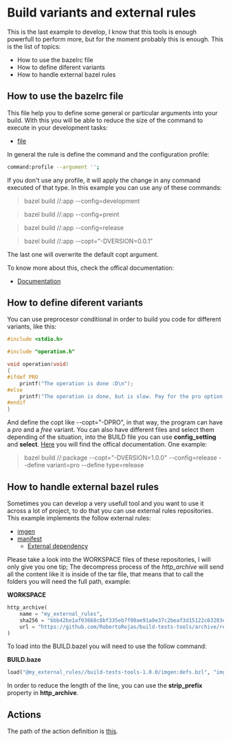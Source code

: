 # Build variants and external rules

This is the last example to develop, I know that this tools is enough powerfull to perform more, but for the moment probably this is enough. This is the list of topics:

- How to use the bazelrc file
- How to define diferent variants
- How to handle external bazel rules

## How to use the bazelrc file

This file help you to define some general or particular arguments into your build. With this you will be able to reduce the size of the command to execute in your development tasks:

- [file](./.bazelrc)

In general the rule is define the command and the configuration profile:

```Bash
command:profile --argument '';
```

If you don't use any profile, it will apply the change in any command executed of that type. In this example you can use any of these commands:

> bazel build //:app --config=development

> bazel build //:app --config=preint

> bazel build //:app --config=release

> bazel build //:app --copt="-DVERSION=0.0.1"

The last one will overwrite the default copt argument.

To know more about this, check the offical documentation:

- [Documentation](https://bazel.build/run/bazelrc)

## How to define diferent variants

You can use preprocesor conditional in order to build you code for different variants, like this:

```C
#include <stdio.h>

#include "operation.h"

void operation(void)
{
#ifdef PRO
    printf("The operation is done :D\n");
#else
    printf("The operation is done, but is slow. Pay for the pro option >:)\n");
#endif
}
```

And define the copt like --copt="-DPRO", in that way, the program can have a _pro_ and a _free_ variant. You can also have different files and select them depending of the situation, into the BUILD file you can use **config_setting** and **select**. [Here](https://bazel.build/docs/configurable-attributes#select-and-dependencies) you will find the offical documentation. One example:

> bazel build //:package --copt="-DVERSION=1.0.0" --config=release --define variant=pro --define type=release

## How to handle external bazel rules

Sometimes you can develop a very usefull tool and you want to use it across a lot of project, to do that you can use external rules repositories. This example implements the follow external rules:

- [imgen](https://github.com/RobertoRojas/build-tests-tools/blob/main/imgen/defs.bzl)
- [manifest](https://github.com/RobertoRojas/build-tests-tools/blob/main/manifest/defs.bzl)
    - [External dependency](https://github.com/RobertoRojas/build-tests-tools-binary)

Please take a look into the WORKSPACE files of these repositories, I will only give you one tip; The decompress process of the *http_archive*  will send all the content like it is inside of the tar file, that means that to call the folders you will need the full path, example:

**WORKSPACE**
```Python
http_archive(
    name = "my_external_rules",
    sha256 = "bbb42be1af03668c8bf335eb7f00ae91a0e37c2beaf3d15122c63203e0cc0754",
    url = "https://github.com/RobertoRojas/build-tests-tools/archive/refs/tags/v1.0.0.tar.gz",
)
```

To load into the BUILD.bazel you will need to use the follow command:

**BUILD.baze**
```Python
load("@my_external_rules//build-tests-tools-1.0.0/imgen:defs.bzl", "imgen")
```

In order to reduce the length of the line, you can use the **strip_prefix** property in **http_archive**.

## Actions

The path of the action definition is [this](.github/workflows/4.yaml).